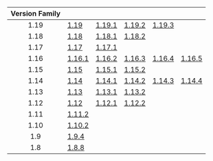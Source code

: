 | Version Family | | | | | |
|:---:|---|---|---|---|---|
| 1.19 | [1.19](https://github.com/BaldGang/spigot-build/releases/download/20221228/spigot-1.19.jar) | [1.19.1](https://github.com/BaldGang/spigot-build/releases/download/20221228/spigot-1.19.1.jar) | [1.19.2](https://github.com/BaldGang/spigot-build/releases/download/20221228/spigot-1.19.2.jar) | [1.19.3](https://github.com/BaldGang/spigot-build/releases/download/20221228/spigot-1.19.3.jar) | |
| 1.18 | [1.18](https://github.com/BaldGang/spigot-build/releases/download/20221228/spigot-1.18.jar) | [1.18.1](https://github.com/BaldGang/spigot-build/releases/download/20221228/spigot-1.18.1.jar) | [1.18.2](https://github.com/BaldGang/spigot-build/releases/download/20221228/spigot-1.18.2.jar) | | |
| 1.17 | [1.17](https://github.com/BaldGang/spigot-build/releases/download/20221228/spigot-1.17.jar) | [1.17.1](https://github.com/BaldGang/spigot-build/releases/download/20221228/spigot-1.17.1.jar) | | | |
| 1.16 | [1.16.1](https://github.com/BaldGang/spigot-build/releases/download/20221228/spigot-1.16.1.jar) | [1.16.2](https://github.com/BaldGang/spigot-build/releases/download/20221228/spigot-1.16.2.jar) | [1.16.3](https://github.com/BaldGang/spigot-build/releases/download/20221228/spigot-1.16.3.jar) | [1.16.4](https://github.com/BaldGang/spigot-build/releases/download/20221228/spigot-1.16.4.jar) | [1.16.5](https://github.com/BaldGang/spigot-build/releases/download/20221228/spigot-1.16.5.jar) |
| 1.15 | [1.15](https://github.com/BaldGang/spigot-build/releases/download/20221228/spigot-1.15.jar) | [1.15.1](https://github.com/BaldGang/spigot-build/releases/download/20221228/spigot-1.15.1.jar) | [1.15.2](https://github.com/BaldGang/spigot-build/releases/download/20221228/spigot-1.15.2.jar) | | |
| 1.14 | [1.14](https://github.com/BaldGang/spigot-build/releases/download/20221228/spigot-1.14.jar) | [1.14.1](https://github.com/BaldGang/spigot-build/releases/download/20221228/spigot-1.14.1.jar) | [1.14.2](https://github.com/BaldGang/spigot-build/releases/download/20221228/spigot-1.14.2.jar) | [1.14.3](https://github.com/BaldGang/spigot-build/releases/download/20221228/spigot-1.14.3.jar) | [1.14.4](https://github.com/BaldGang/spigot-build/releases/download/20221228/spigot-1.14.4.jar) |
| 1.13 | [1.13](https://github.com/BaldGang/spigot-build/releases/download/20221228/spigot-1.13.jar) | [1.13.1](https://github.com/BaldGang/spigot-build/releases/download/20221228/spigot-1.13.1.jar) | [1.13.2](https://github.com/BaldGang/spigot-build/releases/download/20221228/spigot-1.13.2.jar) | | |
| 1.12 | [1.12](https://github.com/BaldGang/spigot-build/releases/download/20221228/spigot-1.12.jar) | [1.12.1](https://github.com/BaldGang/spigot-build/releases/download/20221228/spigot-1.12.1.jar) | [1.12.2](https://github.com/BaldGang/spigot-build/releases/download/20221228/spigot-1.12.2.jar) | | |
| 1.11 | [1.11.2](https://github.com/BaldGang/spigot-build/releases/download/20221228/spigot-1.11.2.jar) | | | | |
| 1.10 | [1.10.2](https://github.com/BaldGang/spigot-build/releases/download/20221228/spigot-1.10.2.jar) | | | | |
| 1.9 | [1.9.4](https://github.com/BaldGang/spigot-build/releases/download/20221228/spigot-1.9.4.jar) | | | | |
| 1.8 | [1.8.8](https://github.com/BaldGang/spigot-build/releases/download/20221228/spigot-1.8.8.jar) | | | | |
